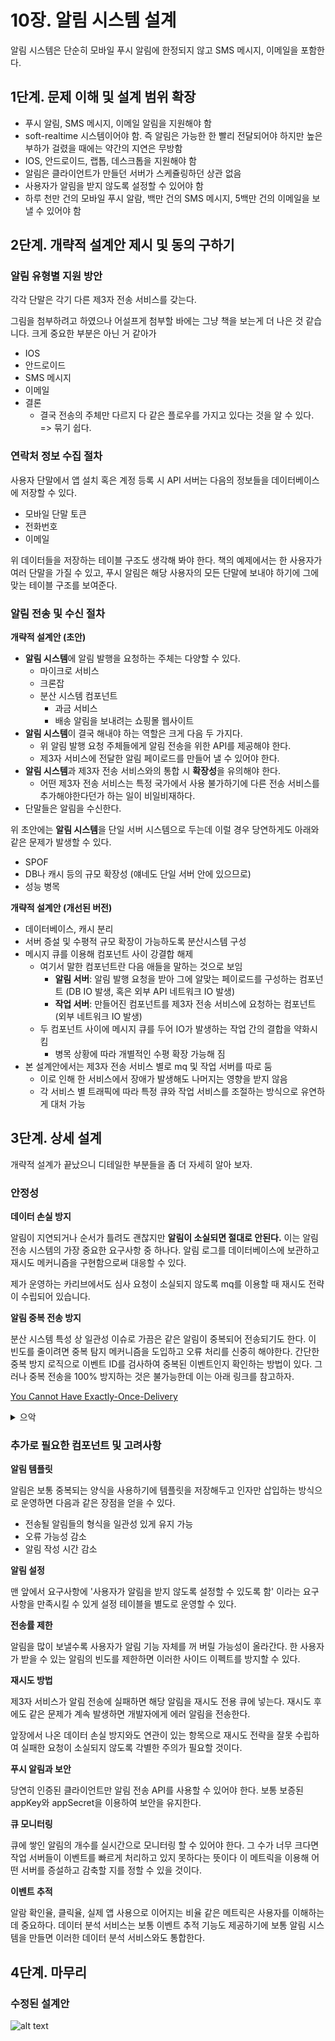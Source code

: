 # 10장. 알림 시스템 설계

알림 시스템은 단순히 모바일 푸시 알림에 한정되지 않고 SMS 메시지, 이메일을 포함한다.

## 1단계. 문제 이해 및 설계 범위 확장

- 푸시 알림, SMS 메시지, 이메일 알림을 지원해야 함
- soft-realtime 시스템이어야 함. 즉 알림은 가능한 한 빨리 전달되어야 하지만 높은 부하가 걸렸을 때에는 약간의 지연은 무방함
- IOS, 안드로이드, 랩톱, 데스크톱을 지원해야 함
- 알림은 클라이언트가 만들던 서버가 스케쥴링하던 상관 없음
- 사용자가 알림을 받지 않도록 설정할 수 있어야 함
- 하루 천만 건의 모바일 푸시 알람, 백만 건의 SMS 메시지, 5백만 건의 이메일을 보낼 수 있어야 함

## 2단계. 개략적 설계안 제시 및 동의 구하기

### 알림 유형별 지원 방안

각각 단말은 각기 다른 제3자 전송 서비스를 갖는다.

그림을 첨부하려고 하였으나 어설프게 첨부할 바에는 그냥 책을 보는게 더 나은 것 같습니다. 크게 중요한 부분은 아닌 거 같아가
- IOS
- 안드로이드
- SMS 메시지
- 이메일
- 결론
  - 결국 전송의 주체만 다르지 다 같은 플로우를 가지고 있다는 것을 알 수 있다. => 묶기 쉽다.

### 연락처 정보 수집 절차

사용자 단말에서 앱 설치 혹은 계정 등록 시 API 서버는 다음의 정보들을 데이터베이스에 저장할 수 있다.
- 모바일 단말 토큰
- 전화번호
- 이메일

위 데이터들을 저장하는 테이블 구조도 생각해 봐야 한다. 책의 예제에서는 한 사용자가 여러 단말을 가질 수 있고, 푸시 알림은 해당 사용자의 모든 단말에 보내야 하기에 그에 맞는 테이블 구조를 보여준다.

### 알림 전송 및 수신 절차

**개략적 설계안 (초안)**
- **알림 시스템**에 알림 발행을 요청하는 주체는 다양할 수 있다.
  - 마이크로 서비스
  - 크론잡
  - 분산 시스템 컴포넌트
    - 과금 서비스
    - 배송 알림을 보내려는 쇼핑몰 웹사이트
- **알림 시스템**이 결국 해내야 하는 역할은 크게 다음 두 가지다.
  - 위 알림 발행 요청 주체들에게 알림 전송을 위한 API를 제공해야 한다.
  - 제3자 서비스에 전달한 알림 페이로드를 만들어 낼 수 있어야 한다.
- **알림 시스템**과 제3자 전송 서비스와의 통합 시 **확장성**을 유의해야 한다.
  - 어떤 제3자 전송 서비스는 특정 국가에서 사용 불가하기에 다른 전송 서비스를 추가해야한다던가 하는 일이 비일비재하다.
- 단말들은 알림을 수신한다.

위 초안에는 **알림 시스템**을 단일 서버 시스템으로 두는데 이럴 경우 당연하게도 아래와 같은 문제가 발생할 수 있다.
- SPOF
- DB나 캐시 등의 규모 확장성 (얘네도 단일 서버 안에 있으므로)
- 성능 병목

**개략적 설계안 (개선된 버전)**
- 데이터베이스, 캐시 분리
- 서버 증설 및 수평적 규모 확장이 가능하도록 분산시스템 구성
- 메시지 큐를 이용해 컴포넌트 사이 강결합 해제
  - 여기서 말한 컴포넌트란 다음 애들을 말하는 것으로 보임
    - **알림 서버**: 알림 발행 요청을 받아 그에 알맞는 페이로드를 구성하는 컴포넌트 (DB IO 발생, 혹은 외부 API 네트워크 IO 발생)
    - **작업 서버**: 만들어진 컴포넌트를 제3자 전송 서비스에 요청하는 컴포넌트 (외부 네트워크 IO 발생)
  - 두 컴포넌트 사이에 메시지 큐를 두어 IO가 발생하는 작업 간의 결합을 약화시킴
    - 병목 상황에 따라 개별적인 수평 확장 가능해 짐
- 본 설계안에서는 제3자 전송 서비스 별로 mq 및 작업 서버를 따로 둠
  - 이로 인해 한 서비스에서 장애가 발생해도 나머지는 영향을 받지 않음
  - 각 서비스 별 트래픽에 따라 특정 큐와 작업 서비스를 조절하는 방식으로 유연하게 대처 가능

## 3단계. 상세 설계

개략적 설계가 끝났으니 디테일한 부분들을 좀 더 자세히 알아 보자.

### 안정성

**데이터 손실 방지**

알림이 지연되거나 순서가 틀려도 괜찮지만 **알림이 소실되면 절대로 안된다.** 이는 알림 전송 시스템의 가장 중요한 요구사항 중 하나다.
알림 로그를 데이터베이스에 보관하고 재시도 메커니즘을 구현함으로써 대응할 수 있다.

제가 운영하는 카리브에서도 심사 요청이 소실되지 않도록 mq를 이용할 때 재시도 전략이 수립되어 있습니다.

**알림 중복 전송 방지**

분산 시스템 특성 상 일관성 이슈로 가끔은 같은 알림이 중복되어 전송되기도 한다.
이 빈도를 줄이려면 중복 탐지 메커니즘을 도입하고 오류 처리를 신중히 해야한다.
간단한 중복 방지 로직으로 이벤트 ID를 검사하여 중복된 이벤트인지 확인하는 방법이 있다.
그러나 중복 전송을 100% 방지하는 것은 불가능한데 이는 아래 링크를 참고하자.

[You Cannot Have Exactly-Once-Delivery](https://bravenewgeek.com/you-cannot-have-exactly-once-delivery/)
<details>
<summary>
으악
</summary>

- 개요
  - delivery 의미론에 대한 3가지 타입
    - at most once
    - at least once
    - exactly once
  - exactly once는 사실상 불가능
  - at least once도 엄격하게는 사실상 불가능 (ISP 에서의 에러 발생) 그러나 그냥 가능하다고 본다.

- exactly once는 왜 불가능한가?
  - 이미 잘 알려진 분산 컴퓨팅의 증명된 이론들
    - Two Generals' Problem
    - Byzantine Generals Problem
    - Fischer-Lynch-Paterson (FLP) Impossibility Theorem
  - 네트워크 장애나 프로세스 충돌 가능성이 있는 시스템에서는 모든 프로세스가 특정 사실에 대해 100% 합의하는 것이 불가능함
  - 메시지를 보냈을 때, 메시지 자체가 유실되었는지, 아니면 메시지는 잘 도착했지만 수신 확인(acknowledgment) 응답이 유실되었는지 송신자 입장에서 완벽하게 구분할 방법이 없다.
  - 어쨌든 결국 네트워크 상에서 각 컴포넌트 사이에 **완벽히 보장되는** 전달은 없다는 것을 뜻하는 듯.
    - 분산 시스템에는 많은 컴포넌트가 있고 그 사이 많은 관계가 있다.
    - 어떠한 관계에 대해서도 상호간에 100% 라는건 보장할 수 없다.
    - 따라서 전체 분산 컴퓨팅 시스템에서 100%라는건 존재할 수 없다.
  - CP 시스템 또한 중복 전달을 제거할 수 있지만 100%의 전달을 보장하지는 못한다.
    - 강력한 일관성 보장으로 같은 데이터가 한번만 가게는 할 수 있다.
    - 그러나 소비자가 메시지를 처리하다가 수신 확인을 보내기 전에 죽으면 메시지는 영원히 유실될 수 있다.
    - 즉 CP도 at most once 를 제공할 수는 있지만 exactly once는 불가능 하다는 것
  - exactly once를 주장하는 놈들은 다 거짓말쟁이

- 그래서 결국?
  - 멱등성
    - 분산 시스템 상에 여러 컴포넌트 혹은 네트워크 이슈로 하나 이상의 메시지가 중복 전달될 가능성을 염두에 두고 컴포넌트들 사이의 각 동작이 멱등성을 유지할 수 있도록 설게해야 함.
    - 요걸 상태 머신을 이용해 설명한다.
      - 상태를 변경하는 작업을 분산하기 보다는 변경된 상태를 분산하라
      - 즉, 각 노드는 상태를 변경하기 보다는 다양한 시점의 사실만 보고하라
      - 친구가 나를 픽업하러 올 때 오는 길을 설명하지 말고 나의 위치를 말해줘라
  - 중복 제거
    - 언제든 중복된 메시지가 전달될 수 있기에 클라이언트단에서 중복을 검사해 제거하는 부분이 필요하다.

</details>

### 추가로 필요한 컴포넌트 및 고려사항

**알림 템플릿**

알림은 보통 중복되는 양식을 사용하기에 템플릿을 저장해두고 인자만 삽입하는 방식으로 운영하면 다음과 같은 장점을 얻을 수 있다.
- 전송될 알림들의 형식을 일관성 있게 유지 가능
- 오류 가능성 감소
- 알림 작성 시간 감소

**알림 설정**

맨 앞에서 요구사항에 '사용자가 알림을 받지 않도록 설정할 수 있도록 함' 이라는 요구사항을 만족시킬 수 있게 설정 테이블을 별도로 운영할 수 있다.

**전송률 제한**

알림을 많이 보낼수록 사용자가 알림 기능 자체를 꺼 버릴 가능성이 올라간다.
한 사용자가 받을 수 있는 알림의 빈도를 제한하면 이러한 사이드 이펙트를 방지할 수 있다.

**재시도 방법**

제3자 서비스가 알림 전송에 실패하면 해당 알림을 재시도 전용 큐에 넣는다.
재시도 후에도 같은 문제가 계속 발생하면 개발자에게 에러 알림을 전송한다.

앞장에서 나온 데이터 손실 방지와도 연관이 있는 항목으로 재시도 전략을 잘못 수립하여 실패한 요청이 소실되지 않도록 각별한 주의가 필요할 것이다.

**푸시 알림과 보안**

당연히 인증된 클라이언트만 알림 전송 API를 사용할 수 있어야 한다.
보통 보증된 appKey와 appSecret을 이용하여 보안을 유지한다.

**큐 모니터링**

큐에 쌓인 알림의 개수를 실시간으로 모니터링 할 수 있어야 한다.
그 수가 너무 크다면 작업 서버들이 이벤트를 빠르게 처리하고 있지 못하다는 뜻이다
이 메트릭을 이용해 어떤 서버를 증설하고 감축할 지를 정할 수 있을 것이다.

**이벤트 추적**

알람 확인율, 클릭율, 실제 앱 사용으로 이어지는 비율 같은 메트릭은 사용자를 이해하는데 중요하다.
데이터 분석 서비스는 보통 이벤트 추적 기능도 제공하기에 보통 알림 시스템을 만들면 이러한 데이터 분석 서비스와도 통합한다.

## 4단계. 마무리

### 수정된 설계안

![alt text](IMG_5970.webp)